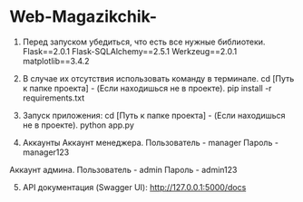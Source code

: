 # Web-Magazikchik-
1. Перед запуском убедиться, что есть все нужные библиотеки. 
Flask==2.0.1
Flask-SQLAlchemy==2.5.1
Werkzeug==2.0.1
matplotlib==3.4.2

2. В случае их отсутствия использовать команду в терминале.
cd [Путь к папке проекта] - (Если находишься не в проекте).
pip install -r requirements.txt

3. Запуск приложения:
cd [Путь к папке проекта] - (Если находишься не в проекте).
python app.py

4. Аккаунты
Аккаунт менеджера.
Пользователь - manager
Пароль - manager123

Аккаунт админа.
Пользователь - admin
Пароль - admin123

5. API документация (Swagger UI): http://127.0.0.1:5000/docs


